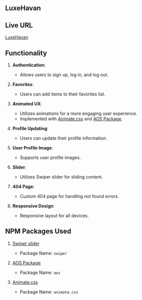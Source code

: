 ## LuxeHavan

## Live URL
[LuxeHavan](https://luxe-haven-5d390.web.app/)

## Functionality

1. **Authentication**:
   - Allows users to sign up, log in, and log out.

2. **Favorites**:
   - Users can add items to their favorites list.

3. **Animated UX**:
   - Utilizes animations for a more engaging user experience.
   - Implemented with [Animate.css](https://animate.style/) and [AOS Package](https://github.com/michalsnik/aos).

4. **Profile Updating**:
   - Users can update their profile information.

5. **User Profile Image**:
   - Supports user profile images.

6. **Slider**:
   - Utilizes Swiper slider for sliding content.

7. **404 Page**:
   - Custom 404 page for handling not found errors.

8. **Responsive Design**:
   - Responsive layout for all devices.

## NPM Packages Used

1. [Swiper slider](https://swiperjs.com/)
   - Package Name: `swiper`

2. [AOS Package](https://github.com/michalsnik/aos)
   - Package Name: `aos`

3. [Animate.css](https://animate.style/)
   - Package Name: `animate.css`


